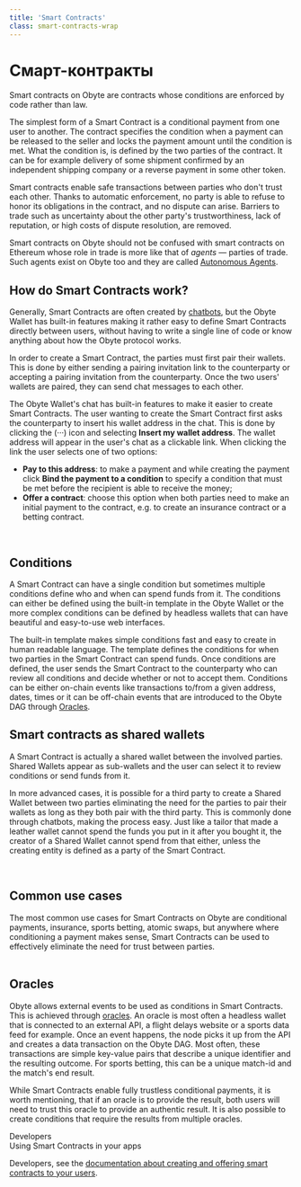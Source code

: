 ```yaml
---
title: 'Smart Contracts'
class: smart-contracts-wrap
---
```


# Смарт-контракты

<div class="sub-block">
    Smart contracts on Obyte are contracts whose conditions are enforced by code rather than law.
</div>
<div class="sub-text-block">
    <p>
        The simplest form of a Smart Contract is a conditional payment from one user to another. The contract 
        specifies the condition when a payment can be released to the seller and locks the payment amount until the 
        condition is met. What the condition is, is defined by the two parties of the contract. It can be for example 
        delivery of some shipment confirmed by an independent shipping company or a reverse payment in some other token.
    </p>
    <p>
        Smart contracts enable safe transactions between parties who don't trust each other. Thanks to automatic 
        enforcement, no party is able to refuse to honor its obligations in the contract, and no dispute can arise. 
        Barriers to trade such as uncertainty about the other party's trustworthiness, lack of reputation, 
        or high costs of dispute resolution, are removed.</p>
    <p>
        Smart contracts on Obyte should not be confused with smart contracts on Ethereum whose role in trade is more 
        like that of <i>agents</i> &mdash; parties of trade. Such agents exist on Obyte too and they are called 
        <a href="/platform/autonomous-agents">Autonomous Agents</a>.
    </p>
</div>

## How do Smart Contracts work?

<div class="flex-block one">
    <div class="info-block">
        <p>Generally, Smart Contracts are often created by <a href="/platform/chatbots">chatbots</a>, but the Obyte Wallet has built-in features making it rather easy to define Smart Contracts directly between users, without having to write a single line of code or know anything about how the Obyte protocol works.</p>
        <p>In order to create a Smart Contract, the parties must first pair their wallets. This is done by either sending a pairing invitation link to the counterparty or accepting a pairing invitation from the counterparty. Once the two users' wallets are paired, they can send chat messages to each other.</p>
        <p>The Obyte Wallet's chat has built-in features to make it easier to create Smart Contracts. The user wanting to create the Smart Contract first asks the counterparty to insert his wallet address in the chat. This is done by clicking the (···) icon and selecting <b>Insert my wallet address</b>. The wallet address will appear in the user's chat as a clickable link. When clicking the link the user selects one of two options:</p>
        <ul>
            <li><b>Pay to this address</b>: to make a payment and while creating the payment click <b>Bind the payment to a condition</b> to specify a condition that must be met before the recipient is able to receive the money;</li>
            <li><b>Offer a contract</b>: choose this option when both parties need to make an initial payment to the contract, e.g. to create an insurance contract or a betting contract.</li>
        </ul>
    </div>
    <div class="img-block">
        <img src="/user/themes/obyte/assets/smart-contracts/img1.png" alt="">
    </div>
</div>

<div class="flex-block two">
    <div class="img-block">
        <img src="/user/themes/obyte/assets/smart-contracts/img2.png" alt="">
        <img class="mobile" src="/user/themes/obyte/assets/smart-contracts/img2-mob.png" alt="">
    </div>
    <div class="info-block">
        <h2>Conditions</h2>
        <p>
            A Smart Contract can have a single condition but sometimes multiple conditions define who and when can spend funds from it. The conditions can either be defined using the built-in template in the Obyte Wallet or the more complex conditions can be defined by headless wallets that can have beautiful and easy-to-use web interfaces.
        </p>
        <p>
            The built-in template makes simple conditions fast and easy to create in human readable language. The template defines the conditions for when two parties in the Smart Contract can spend funds. Once conditions are defined, the user sends the Smart Contract to the counterparty who can review all conditions and decide whether or not to accept them. Conditions can be either on-chain events like transactions to/from a given address, dates, times or it can be off-chain events that are introduced to the Obyte DAG through <a href="/platform/oracles">Oracles</a>.
        </p>
    </div>
</div>

<div class="flex-block three">
    <div class="info-block">
        <h2>Smart contracts as shared wallets</h2>
        <p>
            A Smart Contract is actually a shared wallet between the involved parties. Shared Wallets appear as sub-wallets and the user can select it to review conditions or send funds from it. 
        </p>
        <p>
            In more advanced cases, it is possible for a third party to create a Shared Wallet between two parties eliminating the need for the parties to pair their wallets as long as they both pair with the third party. This is commonly done through chatbots, making the process easy. Just like a tailor that made a leather wallet cannot spend the funds you put in it after you bought it, the creator of a Shared Wallet cannot spend from that either, unless the creating entity is defined as a party of the Smart Contract.
        </p>
    </div>
    <div class="img-block">
        <img src="/user/themes/obyte/assets/smart-contracts/img3.png" alt="">
        <img class="mobile" src="/user/themes/obyte/assets/smart-contracts/img3-mob.png" alt="">
    </div>
</div>

## Common use cases
The most common use cases for Smart Contracts on Obyte are conditional payments, insurance, sports betting, atomic swaps, but anywhere where conditioning a payment makes sense, Smart Contracts can be used to effectively eliminate the need for trust between parties.
<br>
<br>

## Oracles
Obyte allows external events to be used as conditions in Smart Contracts. This is achieved through [oracles](/platform/oracles). An oracle is most often a headless wallet that is connected to an external API, a flight delays website or a sports data feed for example. Once an event happens, the node picks it up from the API and creates a data transaction on the Obyte DAG. Most often, these transactions are simple key-value pairs that describe a unique identifier and the resulting outcome. For sports betting, this can be a unique match-id and the match's end result.

While Smart Contracts enable fully trustless conditional payments, it is worth mentioning, that if an oracle is to provide the result, both users will need to trust this oracle to provide an authentic result. It is also possible to create conditions that require the results from multiple oracles.

<div class="dev-blog">
    <div class="dev-img-block">
        <img src="/user/themes/obyte/assets/chatbots/doc.svg" alt="">
    </div>
    <div class="info-block">
        <div class="cat">Developers</div>
        <div class="title">Using Smart Contracts in your apps</div>
        <p>
            Developers, see the <a href="https://developer.obyte.org/contracts/smart-contracts" target="_blank" rel="noopener">documentation about creating and offering smart contracts to your users</a>.
        </p>
    </div>
</div>


